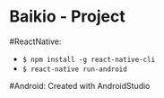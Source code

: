 # Baikio - Project

#ReactNative:
- ```$ npm install -g react-native-cli```
- ```$ react-native run-android```

#Android:
Created with AndroidStudio